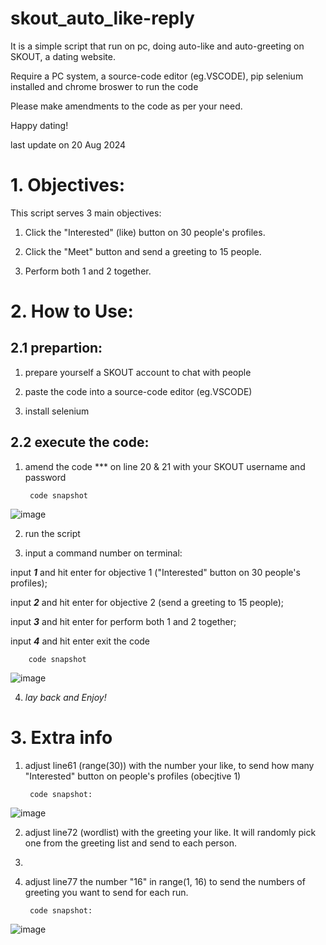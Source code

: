 # skout_auto_like-reply
It is a simple script that run on pc, doing auto-like and auto-greeting on SKOUT, a dating website.

Require a PC system, a source-code editor (eg.VSCODE), pip selenium installed and chrome broswer to run the code

Please make amendments to the code as per your need.

Happy dating!

last update on 20 Aug 2024

# 1. Objectives:
This script serves 3 main objectives:

1. Click the "Interested" (like) button on 30 people's profiles.
    
2. Click the "Meet" button and send a greeting to 15 people.
    
3. Perform both 1 and 2 together.

# 2. How to Use:
  
## 2.1 prepartion:   
1. prepare yourself a SKOUT account to chat with people

2. paste the code into a source-code editor (eg.VSCODE)

2. install selenium

## 2.2 execute the code:
1. amend the code *** on line 20 & 21 with your SKOUT username and password

        code snapshot

![image](https://github.com/user-attachments/assets/00e81f6c-06bc-4b1d-9ece-1e6791342c04)


2. run the script

3. input a command number on terminal:

input ***1*** and hit enter for objective 1 ("Interested" button on 30 people's profiles);
     
input ***2*** and hit enter for objective 2 (send a greeting to 15 people);

input ***3*** and hit enter for perform both 1 and 2 together;

input ***4*** and hit enter exit the code

        code snapshot

![image](https://github.com/user-attachments/assets/693647d0-bd21-4fe4-a377-a371bf7ead6b)

4. *lay back and Enjoy!*


# 3. Extra info
  
1. adjust line61 (range(30)) with the number your like, to send how many "Interested" button on people's profiles (obecjtive 1)

        code snapshot:
 
![image](https://github.com/user-attachments/assets/f1a560b1-efa2-4305-b701-0daef46233e3)


2. adjust line72 (wordlist) with the greeting your like. It will randomly pick one from the greeting list and send to each person.
3. 
4. adjust line77 the number "16" in range(1, 16) to send the numbers of greeting you want to send for each run.

        code snapshot:
   
![image](https://github.com/user-attachments/assets/a9bd4bf3-e656-43f5-947a-f15ce8c92b39)


